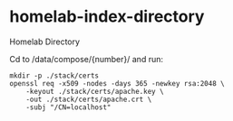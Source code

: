 # homelab-index-directory
Homelab Directory


Cd to /data/compose/{number}/ and run:

```
mkdir -p ./stack/certs
openssl req -x509 -nodes -days 365 -newkey rsa:2048 \
    -keyout ./stack/certs/apache.key \
    -out ./stack/certs/apache.crt \
    -subj "/CN=localhost"

```
